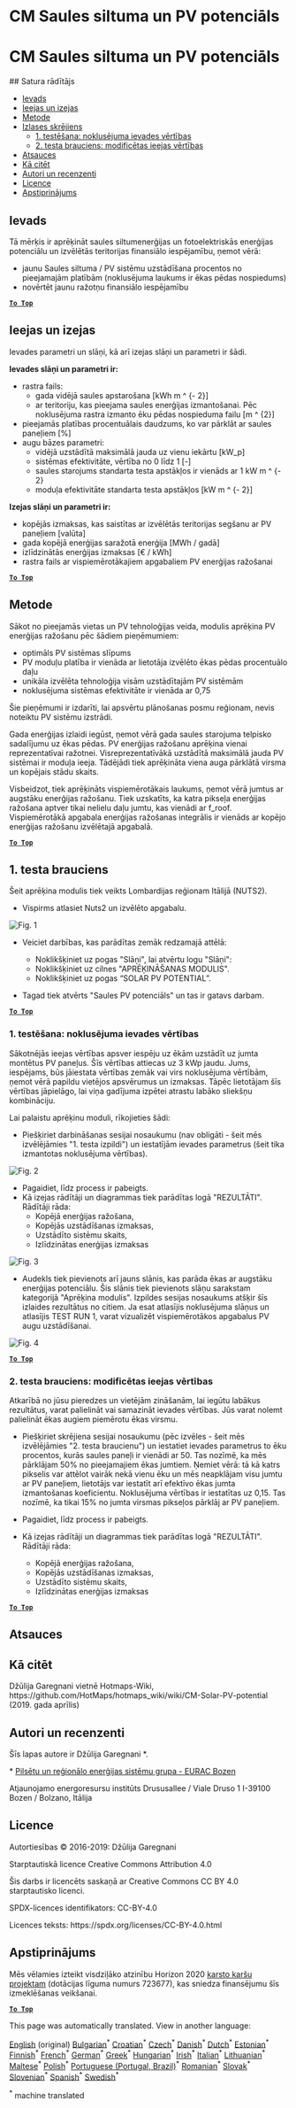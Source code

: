 <h1> <a class="anchor" id="cm-solar-thermal-and-pv-potential" href="#cm-solar-thermal-and-pv-potential"><i class="fa fa-link"></i></a> CM Saules siltuma un PV potenciāls </h1><h1> <a class="anchor" id="cm-solar-thermal-and-pv-potential" href="#cm-solar-thermal-and-pv-potential"><i class="fa fa-link"></i></a> CM Saules siltuma un PV potenciāls </h1> ## Satura rādītājs <ul><li> <a href="#introduction">Ievads</a> </li><li> <a href="#inputs-and-outputs">Ieejas un izejas</a> </li><li> <a href="#method">Metode</a> </li><li> <a href="#sample-run">Izlases skrējiens</a> <ul><li> <a href="#test-run-1-default-input-values">1. testēšana: noklusējuma ievades vērtības</a> </li><li> <a href="#test-run-2-modified-input-values">2. testa brauciens: modificētas ieejas vērtības</a> </li></ul></li><li> <a href="#references">Atsauces</a> </li><li> <a href="#how-to-cite">Kā citēt</a> </li><li> <a href="#authors-and-reviewers">Autori un recenzenti</a> </li><li> <a href="#license">Licence</a> </li><li> <a href="#acknowledgement">Apstiprinājums</a> </li></ul><h2> <a class="anchor" id="introduction" href="#introduction"><i class="fa fa-link"></i></a> Ievads </h2><p> Tā mērķis ir aprēķināt saules siltumenerģijas un fotoelektriskās enerģijas potenciālu un izvēlētās teritorijas finansiālo iespējamību, ņemot vērā: </p><ul><li> jaunu Saules siltuma / PV sistēmu uzstādīšana procentos no pieejamajām platībām (noklusējuma laukums ir ēkas pēdas nospiedums) </li><li> novērtēt jaunu ražotņu finansiālo iespējamību </li></ul><p><ins> <code><strong><a href="#table-of-contents">To Top</a></strong></code> </ins> </p><h2> <a class="anchor" id="inputs-and-outputs" href="#inputs-and-outputs"><i class="fa fa-link"></i></a> Ieejas un izejas </h2><p> Ievades parametri un slāņi, kā arī izejas slāņi un parametri ir šādi. </p><p> <strong>Ievades slāņi un parametri ir:</strong> </p><ul><li> rastra fails: <ul><li> gada vidējā saules apstarošana [kWh m ^ {- 2}] </li><li> ar teritoriju, kas pieejama saules enerģijas izmantošanai. Pēc noklusējuma rastra izmanto ēku pēdas nospieduma failu [m ^ {2}] </li></ul></li><li> pieejamās platības procentuālais daudzums, ko var pārklāt ar saules paneļiem [%] </li><li> augu bāzes parametri: <ul><li> vidējā uzstādītā maksimālā jauda uz vienu iekārtu [kW_p] </li><li> sistēmas efektivitāte, vērtība no 0 līdz 1 [-] </li><li> saules starojums standarta testa apstākļos ir vienāds ar 1 kW m ^ {- 2} </li><li> moduļa efektivitāte standarta testa apstākļos [kW m ^ {- 2}] </li></ul></li></ul><p> <strong>Izejas slāņi un parametri ir:</strong> </p><ul><li> kopējās izmaksas, kas saistītas ar izvēlētās teritorijas segšanu ar PV paneļiem [valūta] </li><li> gada kopējā enerģijas saražotā enerģija [MWh / gadā] </li><li> izlīdzinātās enerģijas izmaksas [€ / kWh] </li><li> rastra fails ar vispiemērotākajiem apgabaliem PV enerģijas ražošanai </li></ul><p><ins> <code><strong><a href="#table-of-contents">To Top</a></strong></code> </ins> </p><h2> <a class="anchor" id="method" href="#method"><i class="fa fa-link"></i></a> Metode </h2><p> Sākot no pieejamās vietas un PV tehnoloģijas veida, modulis aprēķina PV enerģijas ražošanu pēc šādiem pieņēmumiem: </p><ul><li> optimāls PV sistēmas slīpums </li><li> PV moduļu platība ir vienāda ar lietotāja izvēlēto ēkas pēdas procentuālo daļu </li><li> unikāla izvēlēta tehnoloģija visām uzstādītajām PV sistēmām </li><li> noklusējuma sistēmas efektivitāte ir vienāda ar 0,75 </li></ul><p> Šie pieņēmumi ir izdarīti, lai apsvērtu plānošanas posmu reģionam, nevis noteiktu PV sistēmu izstrādi. </p><p> Gada enerģijas izlaidi iegūst, ņemot vērā gada saules starojuma telpisko sadalījumu uz ēkas pēdas. PV enerģijas ražošanu aprēķina vienai reprezentatīvai ražotnei. Visreprezentatīvākā uzstādītā maksimālā jauda PV sistēmai ir moduļa ieeja. Tādējādi tiek aprēķināta viena auga pārklātā virsma un kopējais stādu skaits. </p><p> Visbeidzot, tiek aprēķināts vispiemērotākais laukums, ņemot vērā jumtus ar augstāku enerģijas ražošanu. Tiek uzskatīts, ka katra pikseļa enerģijas ražošana aptver tikai nelielu daļu jumtu, kas vienādi ar f_roof. Vispiemērotākā apgabala enerģijas ražošanas integrālis ir vienāds ar kopējo enerģijas ražošanu izvēlētajā apgabalā. </p><p><ins> <code><strong><a href="#table-of-contents">To Top</a></strong></code> </ins> </p><h2> <a class="anchor" id="test-run-1" href="#test-run-1"><i class="fa fa-link"></i></a> 1. testa brauciens </h2><p> Šeit aprēķina modulis tiek veikts Lombardijas reģionam Itālijā (NUTS2). </p><ul><li> Vispirms atlasiet Nuts2 un izvēlēto apgabalu. </li></ul><p><img alt="Fig. 1" src="https://github.com/HotMaps/hotmaps_wiki/blob/master/Images/cm_solar_PV/default_values_01.png" title="Atlasiet reģionu"/></p><ul><li><p> Veiciet darbības, kas parādītas zemāk redzamajā attēlā: </p><ul><li> Noklikšķiniet uz pogas &quot;Slāņi&quot;, lai atvērtu logu &quot;Slāņi&quot;: </li><li> Noklikšķiniet uz cilnes &quot;APRĒĶINĀŠANAS MODULIS&quot;. </li><li> Noklikšķiniet uz pogas “SOLAR PV POTENTIAL”. </li></ul></li><li><p> Tagad tiek atvērts &quot;Saules PV potenciāls&quot; un tas ir gatavs darbam. </p></li></ul><p><ins> <code><strong><a href="#table-of-contents">To Top</a></strong></code> </ins> </p><h3> <a class="anchor" id="test-run-1--default-input-values" href="#test-run-1--default-input-values"><i class="fa fa-link"></i></a> 1. testēšana: noklusējuma ievades vērtības </h3><p> Sākotnējās ieejas vērtības apsver iespēju uz ēkām uzstādīt uz jumta montētus PV paneļus. Šīs vērtības attiecas uz 3 kWp jaudu. Jums, iespējams, būs jāiestata vērtības zemāk vai virs noklusējuma vērtībām, ņemot vērā papildu vietējos apsvērumus un izmaksas. Tāpēc lietotājam šīs vērtības jāpielāgo, lai viņa gadījuma izpētei atrastu labāko sliekšņu kombināciju. </p><p> Lai palaistu aprēķinu moduli, rīkojieties šādi: </p><ul><li> Piešķiriet darbināšanas sesijai nosaukumu (nav obligāti - šeit mēs izvēlējāmies &quot;1. testa izpildi&quot;) un iestatījām ievades parametrus (šeit tika izmantotas noklusējuma vērtības). </li></ul><p><img alt="Fig. 2" src="https://github.com/HotMaps/hotmaps_wiki/blob/master/Images/cm_solar_PV/default_values_02.png" title="1. testa brauciens ar noklusējuma vērtībām"/></p><ul><li> Pagaidiet, līdz process ir pabeigts. </li><li> Kā izejas rādītāji un diagrammas tiek parādītas logā &quot;REZULTĀTI&quot;. Rādītāji rāda: <ul><li> Kopējā enerģijas ražošana, </li><li> Kopējās uzstādīšanas izmaksas, </li><li> Uzstādīto sistēmu skaits, </li><li> Izlīdzinātas enerģijas izmaksas </li></ul></li></ul><p><img alt="Fig. 3" src="https://github.com/HotMaps/hotmaps_wiki/blob/master/Images/cm_solar_PV/default_values_03.png" title="Pārbaudes 1. cilne RĀDĪTĀJI"/></p><ul><li> Audekls tiek pievienots arī jauns slānis, kas parāda ēkas ar augstāku enerģijas potenciālu. Šis slānis tiek pievienots slāņu sarakstam kategorijā &quot;Aprēķina modulis&quot;. Izpildes sesijas nosaukums atšķir šīs izlaides rezultātus no citiem. Ja esat atlasījis noklusējuma slāņus un atlasījis TEST RUN 1, varat vizualizēt vispiemērotākos apgabalus PV augu uzstādīšanai. </li></ul><p><img alt="Fig. 4" src="https://github.com/HotMaps/hotmaps_wiki/blob/master/Images/cm_solar_PV/default_values_03.png" title="1. testa aprēķina modulis Slāņi"/></p><p><ins> <code><strong><a href="#table-of-contents">To Top</a></strong></code> </ins> </p><h3> <a class="anchor" id="test-run-2--modified-input-values" href="#test-run-2--modified-input-values"><i class="fa fa-link"></i></a> 2. testa brauciens: modificētas ieejas vērtības </h3><p> Atkarībā no jūsu pieredzes un vietējām zināšanām, lai iegūtu labākus rezultātus, varat palielināt vai samazināt ievades vērtības. Jūs varat nolemt palielināt ēkas augiem piemērotu ēkas virsmu. </p><ul><li><p> Piešķiriet skrējiena sesijai nosaukumu (pēc izvēles - šeit mēs izvēlējāmies &quot;2. testa braucienu&quot;) un iestatiet ievades parametrus to ēku procentos, kurās saules paneļi ir vienādi ar 50. Tas nozīmē, ka mēs pārklājam 50% no pieejamajiem ēkas jumtiem. Ņemiet vērā: tā kā katrs pikselis var attēlot vairāk nekā vienu ēku un mēs neapklājam visu jumtu ar PV paneļiem, lietotājs var iestatīt arī efektīvo ēkas jumta izmantošanas koeficientu. Noklusējuma vērtības ir iestatītas uz 0,15. Tas nozīmē, ka tikai 15% no jumta virsmas pikseļos pārklāj ar PV paneļiem. </p></li><li><p> Pagaidiet, līdz process ir pabeigts. </p></li><li><p> Kā izejas rādītāji un diagrammas tiek parādītas logā &quot;REZULTĀTI&quot;. Rādītāji rāda: </p><ul><li> Kopējā enerģijas ražošana, </li><li> Kopējās uzstādīšanas izmaksas, </li><li> Uzstādīto sistēmu skaits, </li><li> Izlīdzinātas enerģijas izmaksas </li></ul></li></ul><p><ins> <code><strong><a href="#table-of-contents">To Top</a></strong></code> </ins> </p><h2> <a class="anchor" id="references" href="#references"><i class="fa fa-link"></i></a> Atsauces </h2><h2> <a class="anchor" id="how-to-cite" href="#how-to-cite"><i class="fa fa-link"></i></a> Kā citēt </h2><p> Džūlija Garegnani vietnē Hotmaps-Wiki, https://github.com/HotMaps/hotmaps_wiki/wiki/CM-Solar-PV-potential (2019. gada aprīlis) </p><h2> <a class="anchor" id="authors-and-reviewers" href="#authors-and-reviewers"><i class="fa fa-link"></i></a> Autori un recenzenti </h2><p> Šīs lapas autore ir Džūlija Garegnani *. </p><p> * <a href="http://www.eurac.edu/en/research/technologies/renewableenergy/researchfields/Pages/Energy-strategies-and-planning.aspx">Pilsētu un reģionālo enerģijas sistēmu grupa - EURAC Bozen</a> </p><p> Atjaunojamo energoresursu institūts Drususallee / Viale Druso 1 I-39100 Bozen / Bolzano, Itālija </p><h2> <a class="anchor" id="license" href="#license"><i class="fa fa-link"></i></a> Licence </h2><p> Autortiesības © 2016-2019: Džūlija Garegnani </p><p> Starptautiskā licence Creative Commons Attribution 4.0 </p><p> Šis darbs ir licencēts saskaņā ar Creative Commons CC BY 4.0 starptautisko licenci. </p><p> SPDX-licences identifikators: CC-BY-4.0 </p><p> Licences teksts: https://spdx.org/licenses/CC-BY-4.0.html </p><h2> <a class="anchor" id="acknowledgement" href="#acknowledgement"><i class="fa fa-link"></i></a> Apstiprinājums </h2><p> Mēs vēlamies izteikt visdziļāko atzinību Horizon 2020 <a href="https://www.hotmaps-project.eu">karsto karšu projektam</a> (dotācijas līguma numurs 723677), kas sniedza finansējumu šīs izmeklēšanas veikšanai. </p><p><ins> <code><strong><a href="#table-of-contents">To Top</a></strong></code> </ins> </p>
<!--- THIS IS A SUPER UNIQUE IDENTIFIER -->

This page was automatically translated. View in another language:

[English](../en/CM-Solar-thermal-and-PV-potential) (original) [Bulgarian](../bg/CM-Solar-thermal-and-PV-potential)<sup>\*</sup> [Croatian](../hr/CM-Solar-thermal-and-PV-potential)<sup>\*</sup> [Czech](../cs/CM-Solar-thermal-and-PV-potential)<sup>\*</sup> [Danish](../da/CM-Solar-thermal-and-PV-potential)<sup>\*</sup> [Dutch](../nl/CM-Solar-thermal-and-PV-potential)<sup>\*</sup> [Estonian](../et/CM-Solar-thermal-and-PV-potential)<sup>\*</sup> [Finnish](../fi/CM-Solar-thermal-and-PV-potential)<sup>\*</sup> [French](../fr/CM-Solar-thermal-and-PV-potential)<sup>\*</sup> [German](../de/CM-Solar-thermal-and-PV-potential)<sup>\*</sup> [Greek](../el/CM-Solar-thermal-and-PV-potential)<sup>\*</sup> [Hungarian](../hu/CM-Solar-thermal-and-PV-potential)<sup>\*</sup> [Irish](../ga/CM-Solar-thermal-and-PV-potential)<sup>\*</sup> [Italian](../it/CM-Solar-thermal-and-PV-potential)<sup>\*</sup>  [Lithuanian](../lt/CM-Solar-thermal-and-PV-potential)<sup>\*</sup> [Maltese](../mt/CM-Solar-thermal-and-PV-potential)<sup>\*</sup> [Polish](../pl/CM-Solar-thermal-and-PV-potential)<sup>\*</sup> [Portuguese (Portugal, Brazil)](../pt/CM-Solar-thermal-and-PV-potential)<sup>\*</sup> [Romanian](../ro/CM-Solar-thermal-and-PV-potential)<sup>\*</sup> [Slovak](../sk/CM-Solar-thermal-and-PV-potential)<sup>\*</sup> [Slovenian](../sl/CM-Solar-thermal-and-PV-potential)<sup>\*</sup> [Spanish](../es/CM-Solar-thermal-and-PV-potential)<sup>\*</sup> [Swedish](../sv/CM-Solar-thermal-and-PV-potential)<sup>\*</sup> 

<sup>\*</sup> machine translated

